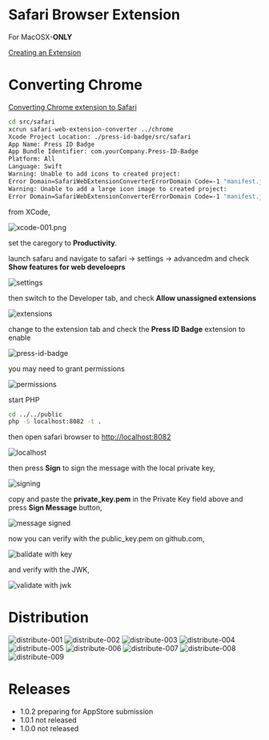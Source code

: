 # Safari Browser Extension
For MacOSX-**ONLY**

[Creating an Extension](https://developer.apple.com/documentation/safariservices/creating-a-safari-web-extension)

# Converting Chrome
[Converting Chrome extension to Safari](https://bartsolutions.github.io/2020/11/20/safari-extension/)

```sh
cd src/safari
xcrun safari-web-extension-converter ../chrome
Xcode Project Location: ./press-id-badge/src/safari
App Name: Press ID Badge
App Bundle Identifier: com.yourCompany.Press-ID-Badge
Platform: All
Language: Swift
Warning: Unable to add icons to created project:
Error Domain=SafariWebExtensionConverterErrorDomain Code=-1 "manifest.json is missing icons" UserInfo={NSLocalizedDescription=manifest.json is missing icons}
Warning: Unable to add a large icon image to created project:
Error Domain=SafariWebExtensionConverterErrorDomain Code=-1 "manifest.json is missing a large icon size" UserInfo={NSLocalizedDescription=manifest.json is missing a large icon size}
```

from XCode,

![xcode-001.png](images/xcode-001.png)

set the caregory to **Productivity**.

launch safaru and navigate to safari -> settings -> advancedm and check **Show features for web develoeprs**

![settings](images/safari-settings.png)

then switch to the Developer tab, and check **Allow unassigned extensions**

![extensions](images/safari-extensions.png)

change to the extension tab and check the **Press ID Badge** extension to enable

![press-id-badge](images/extension-001.png)

you may need to grant permissions

![permissions](images/allow-on-localhost.png)

start PHP
```sh
cd ../../public
php -S localhost:8082 -t .
```

then open safari browser to [http://localhost:8082](http://localhost:8082)

![localhost](images/localhost.png)

then press **Sign** to sign the message with the local private key,

![signing](images/signing-private-key.png)

copy and paste the **private_key.pem** in the Private Key field above and press **Sign Message** button,

![message signed](images/message-signed.png)

now you can verify with the public_key.pem on github.com,

![balidate with key](images/validated-key.png)

and verify with the JWK,

![validate with jwk](images/validated-jwk.png)

# Distribution

![distribute-001](images/distribute-001.png)
![distribute-002](images/distribute-002.png)
![distribute-003](images/distribute-003.png)
![distribute-004](images/distribute-004.png)
![distribute-005](images/distribute-005.png)
![distribute-006](images/distribute-006.png)
![distribute-007](images/distribute-007.png)
![distribute-008](images/distribute-008.png)
![distribute-009](images/distribute-009.png)


# Releases
- 1.0.2 preparing for AppStore submission
- 1.0.1 not released
- 1.0.0 not released
